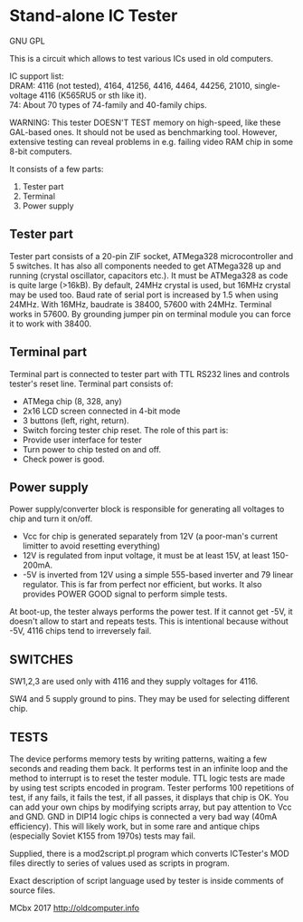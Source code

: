 Stand-alone IC Tester
========================

GNU GPL

This is a circuit which allows to test various ICs used in old computers. 

IC support list:  
DRAM: 4116 (not tested), 4164, 41256, 4416, 4464, 44256, 21010, single-voltage 4116 (K565RU5 or sth like it).  
74: About 70 types of 74-family and 40-family chips.

WARNING: This tester DOESN'T TEST memory on high-speed, like these GAL-based ones. It should not be used as benchmarking tool. However, extensive testing can reveal problems in e.g. failing video RAM chip in some 8-bit computers.

It consists of a few parts:
1. Tester part
2. Terminal
3. Power supply

Tester part
-----------
Tester part consists of a 20-pin ZIF socket, ATMega328 microcontroller and 5 switches. It has also all components needed to get ATMega328 up and running (crystal oscillator, capacitors etc.). It must be ATMega328 as code is quite large (>16kB).
By default, 24MHz crystal is used, but 16MHz crystal may be used too. Baud rate of serial port is increased by 1.5 when using 24MHz. With 16MHz, baudrate is 38400, 57600 with 24MHz. Terminal works in 57600. By grounding jumper pin on terminal module you can force it to work with 38400.

Terminal part
---------------
Terminal part is connected to tester part with TTL RS232 lines and controls tester's reset line. Terminal part consists of:
 - ATMega chip (8, 328, any)
 - 2x16 LCD screen connected in 4-bit mode
 - 3 buttons (left, right, return).
 - Switch forcing tester chip reset.
The role of this part is:
 - Provide user interface for tester
 - Turn power to chip tested on and off.
 - Check power is good.

Power supply
-------------
Power supply/converter block is responsible for generating all voltages to chip and turn it on/off.
 - Vcc for chip is generated separately from 12V (a poor-man's current limitter to avoid resetting everything)
 - 12V is regulated from input voltage, it must be at least 15V, at least 150-200mA.
 - -5V is inverted from 12V using a simple 555-based inverter and 79 linear regulator.
This is far from perfect nor efficient, but works. It also provides POWER GOOD signal to perform simple tests.

At boot-up, the tester always performs the power test. If it cannot get -5V, it doesn't allow to start and repeats tests. This is intentional because without -5V, 4116 chips tend to irreversely fail.

SWITCHES
---------
SW1,2,3 are used only with 4116 and they supply voltages for 4116.

SW4 and 5 supply ground to pins. They may be used for selecting different chip.

TESTS
------
The device performs memory tests by writing patterns, waiting a few seconds and reading them back. It performs test in an infinite loop and the method to interrupt is to reset the tester module.
TTL logic tests are made by using test scripts encoded in program. Tester performs 100 repetitions of test, if any fails, it fails the test, if all passes, it displays that chip is OK. You can add your own chips by modifying scripts array, but pay attention to Vcc and GND. 
GND in DIP14 logic chips is connected a very bad way (40mA efficiency). This will likely work, but in some rare and antique chips (especially Soviet K155 from 1970s) tests may fail.

Supplied, there is a mod2script.pl program which converts ICTester's MOD files directly to series of values used as scripts in program.

Exact description of script language used by tester is inside comments of source files.


MCbx 2017
http://oldcomputer.info
